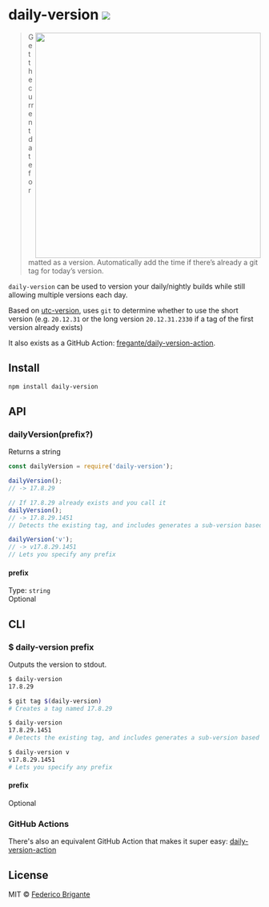 # daily-version [![][badge-gzip]][link-bundlephobia]

[badge-gzip]: https://img.shields.io/bundlephobia/minzip/daily-version.svg?label=gzipped
[link-bundlephobia]: https://bundlephobia.com/result?p=daily-version

<img align="right" width="450" src="https://user-images.githubusercontent.com/1402241/83365591-7c64c200-a3a9-11ea-952e-3313c74b844f.png">

> Get the current date formatted as a version. Automatically add the time if there’s already a git tag for today’s version.

`daily-version` can be used to version your daily/nightly builds while still allowing multiple versions each day.

Based on [utc-version](https://github.com/LinusU/utc-version), uses `git` to determine whether to use the short version (e.g. `20.12.31` or the long version `20.12.31.2330` if a tag of the first version already exists)

It also exists as a GitHub Action: [fregante/daily-version-action](https://github.com/fregante/daily-version-action).

## Install

```sh
npm install daily-version
```

## API

### dailyVersion(prefix?)

Returns a string

```js
const dailyVersion = require('daily-version');

dailyVersion();
// -> 17.8.29

// If 17.8.29 already exists and you call it
dailyVersion();
// -> 17.8.29.1451
// Detects the existing tag, and includes generates a sub-version based on the hours/seconds

dailyVersion('v');
// -> v17.8.29.1451
// Lets you specify any prefix
```

#### prefix

Type: `string`<br>
Optional

## CLI

### \$ daily-version prefix

Outputs the version to stdout.

```sh
$ daily-version
17.8.29

$ git tag $(daily-version)
# Creates a tag named 17.8.29

$ daily-version
17.8.29.1451
# Detects the existing tag, and includes generates a sub-version based on the hours/seconds

$ daily-version v
v17.8.29.1451
# Lets you specify any prefix
```

#### prefix

Optional

### GitHub Actions

There's also an equivalent GitHub Action that makes it super easy: [daily-version-action](https://github.com/fregante/daily-version-action)

## License

MIT © [Federico Brigante](https://bfred.it)
